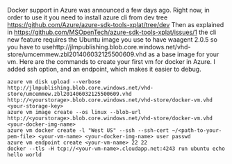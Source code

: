 Docker support in Azure was announced a few days ago.
Right now, in order to use it you need to install azure cli from dev tree https://github.com/Azure/azure-sdk-tools-xplat/tree/dev
Then as explained in https://github.com/MSOpenTech/azure-sdk-tools-xplat/issues/1 the cli new feature requires the Ubuntu image you use to have waagent 2.0.5 so you have to usehttp://jlmpublishing.blob.core.windows.net/vhd-store/umcemmew.zbl201406032125500609.vhd as a base image for your vm.
Here are the commands to create your first vm for docker in Azure.
I added ssh option, and an endpoint, which makes it easier to debug.

```shell
azure vm disk upload --verbose http://jlmpublishing.blob.core.windows.net/vhd-store/umcemmew.zbl201406032125500609.vhd http://<yourstorage>.blob.core.windows.net/vhd-store/docker-vm.vhd <your-storage-key>
azure vm image create --os linux --blob-url http://<yourstorage>.blob.core.windows.net/vhd-store/docker-vm.vhd <your-docker-img-name> 
azure vm docker create -l "West US" --ssh --ssh-cert ~/<path-to-your-pem-file> <your-vm-name> <your-docker-img-name> user passwd
azure vm endpoint create <your-vm-name> 22 22
docker --tls -H tcp://<your-vm-name>.cloudapp.net:4243 run ubuntu echo hello world
```
